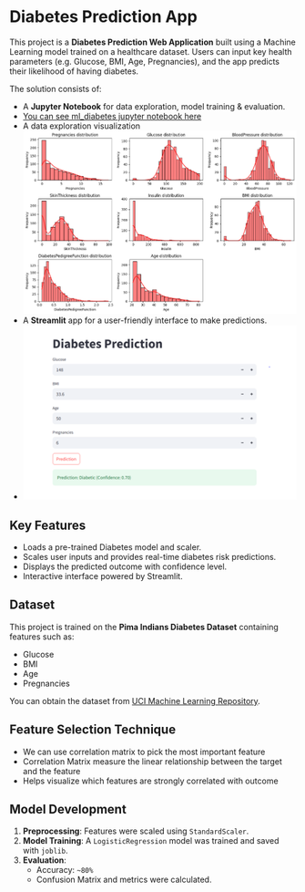 # Diabetes Prediction App

This project is a **Diabetes Prediction Web Application** built using a Machine Learning model trained on a healthcare dataset. Users can input key health parameters (e.g. Glucose, BMI, Age, Pregnancies), and the app predicts their likelihood of having diabetes.

The solution consists of:
- A **Jupyter Notebook** for data exploration, model training & evaluation.
- [You can see ml_diabetes jupyter notebook here](https://github.com/Owaboye/diabetes_detection_ml_appp/blob/main/Ml_Project.ipynb)
- A data exploration visualization
  ![Data exploration visualization Screenshoot](https://github.com/Owaboye/diabetes_detection_ml_appp/blob/main/data_distribution_Visualization_with_kde.png)
- A **Streamlit** app for a user-friendly interface to make predictions.
- ![App Screenshot](https://github.com/Owaboye/diabetes_detection_ml_appp/blob/main/new_diabetes_prediction_result.PNG)

## Key Features
- Loads a pre-trained Diabetes model and scaler.
- Scales user inputs and provides real-time diabetes risk predictions.
- Displays the predicted outcome with confidence level.
- Interactive interface powered by Streamlit.

## Dataset
This project is trained on the **Pima Indians Diabetes Dataset** containing features such as:
- Glucose
- BMI
- Age
- Pregnancies

You can obtain the dataset from [UCI Machine Learning Repository](https://www.kaggle.com/datasets/uciml/pima-indians-diabetes-database?select=diabetes.csv).

## Feature Selection Technique
- We can use correlation matrix to pick the most important feature
- Correlation Matrix measure the linear relationship between the target and the feature
- Helps visualize which features are strongly correlated with outcome

## Model Development
1. **Preprocessing**: Features were scaled using `StandardScaler`.
2. **Model Training**: A `LogisticRegression` model was trained and saved with `joblib`.
3. **Evaluation**:
   - Accuracy: `~80%`
   - Confusion Matrix and metrics were calculated.
